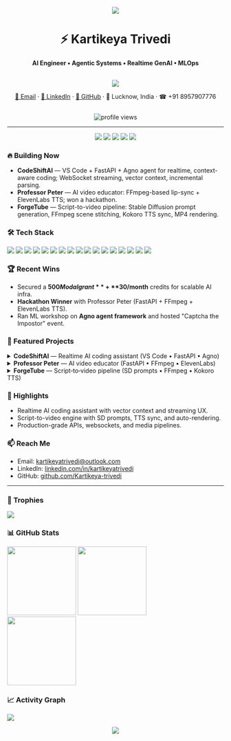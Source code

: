 <p align="center">
<img src="https://capsule-render.vercel.app/api?type=wave&color=0:7F7FD5,50:86A8E7,100:91EAE4&height=220&section=header&text=Kartikeya%20Trivedi&fontSize=48&fontAlign=50&fontAlignY=35&animation=fadeIn" />
</p>

<div align="center">

<h1>⚡️ Kartikeya Trivedi</h1>

<strong>AI Engineer • Agentic Systems • Realtime GenAI • MLOps</strong>

<br/>
<img src="https://readme-typing-svg.herokuapp.com?font=Inter&weight=600&size=18&duration=2500&pause=600&color=58A6FF&center=true&vCenter=true&width=520&lines=Building+realtime+AI+agents+%26+developer+tools;FastAPI+%7C+Agno+%7C+PyTorch+%7C+FFmpeg;Streaming+UX+%7C+Vector+context+%7C+Media+pipelines" />

<br/>

<a href="mailto:kartikeyatrivedi@outlook.com">📧 Email</a> · 
<a href="https://www.linkedin.com/in/kartikeyatrivedi">💼 LinkedIn</a> · 
<a href="https://github.com/Kartikeya-trivedi">🐙 GitHub</a> · 
📍 Lucknow, India · ☎︎ +91 8957907776

<br/>
<img src="https://komarev.com/ghpvc/?username=Kartikeya-trivedi&style=flat-square&color=blue" alt="profile views" />

</div>

---

<p align="center">
  <a href="mailto:kartikeyatrivedi@outlook.com"><img src="https://img.shields.io/badge/Contact-Email-0A66C2?style=for-the-badge&logo=microsoftoutlook&logoColor=white" /></a>
  <a href="https://www.linkedin.com/in/kartikeyatrivedi"><img src="https://img.shields.io/badge/Follow-LinkedIn-0A66C2?style=for-the-badge&logo=linkedin&logoColor=white" /></a>
  <a href="https://github.com/Kartikeya-trivedi"><img src="https://img.shields.io/badge/Star-GitHub-181717?style=for-the-badge&logo=github&logoColor=white" /></a>
  <img src="https://img.shields.io/github/followers/Kartikeya-trivedi?style=for-the-badge&logo=github&label=Followers" />
  <img src="https://img.shields.io/github/stars/Kartikeya-trivedi?style=for-the-badge&logo=github&label=Stars" />
</p>

### 🔥 Building Now

- **CodeShiftAI** — VS Code + FastAPI + Agno agent for realtime, context-aware coding; WebSocket streaming, vector context, incremental parsing.
- **Professor Peter** — AI video educator: FFmpeg-based lip-sync + ElevenLabs TTS; won a hackathon.
- **ForgeTube** — Script-to-video pipeline: Stable Diffusion prompt generation, FFmpeg scene stitching, Kokoro TTS sync, MP4 rendering.

### 🛠️ Tech Stack

<div align="left">

<img src="https://img.shields.io/badge/Python-3776AB?logo=python&logoColor=white" />
<img src="https://img.shields.io/badge/FastAPI-009688?logo=fastapi&logoColor=white" />
<img src="https://img.shields.io/badge/Agno-2D2D2D?logo=autonomous&logoColor=white&label=Agentic" />
<img src="https://img.shields.io/badge/PyTorch-EE4C2C?logo=pytorch&logoColor=white" />
<img src="https://img.shields.io/badge/Pandas-150458?logo=pandas&logoColor=white" />
<img src="https://img.shields.io/badge/WebSockets-333333?logo=socketdotio&logoColor=white" />
<img src="https://img.shields.io/badge/FFmpeg-007808?logo=ffmpeg&logoColor=white" />
<img src="https://img.shields.io/badge/ElevenLabs-TTS-111111" />
<img src="https://img.shields.io/badge/Kokoro-TTS-222222" />
<img src="https://img.shields.io/badge/PostgreSQL-316192?logo=postgresql&logoColor=white" />
<img src="https://img.shields.io/badge/SQLite-003B57?logo=sqlite&logoColor=white" />
<img src="https://img.shields.io/badge/Docker-2496ED?logo=docker&logoColor=white" />
<img src="https://img.shields.io/badge/Modal-000000?logo=serverless&logoColor=white" />
<img src="https://img.shields.io/badge/Git-F05032?logo=git&logoColor=white" />
<img src="https://img.shields.io/badge/GitHub-181717?logo=github&logoColor=white" />
<img src="https://img.shields.io/badge/VS%20Code-007ACC?logo=visualstudiocode&logoColor=white" />
<img src="https://img.shields.io/badge/PyCharm-000000?logo=pycharm&logoColor=white" />

</div>

### 🏆 Recent Wins

- Secured a **$500 Modal grant** + **$30/month** credits for scalable AI infra.
- **Hackathon Winner** with Professor Peter (FastAPI + FFmpeg + ElevenLabs TTS).
- Ran ML workshop on **Agno agent framework** and hosted "Captcha the Impostor" event.

### 💎 Featured Projects

<details>
<summary><b>CodeShiftAI</b> — Realtime AI coding assistant (VS Code • FastAPI • Agno)</summary>

- WebSocket streaming suggestions with incremental parsing for lightning-fast UX
- Vector-based context retrieval for multi-file awareness and smarter completions
- Agentic reasoning via Agno for task routing and code transformations

<div>
  <img src="https://img.shields.io/badge/VS%20Code-007ACC?logo=visualstudiocode&logoColor=white" />
  <img src="https://img.shields.io/badge/FastAPI-009688?logo=fastapi&logoColor=white" />
  <img src="https://img.shields.io/badge/Agno-2D2D2D?logo=autonomous&logoColor=white&label=Agentic" />
  <img src="https://img.shields.io/badge/Python-3776AB?logo=python&logoColor=white" />
</div>

</details>

<details>
<summary><b>Professor Peter</b> — AI video educator (FastAPI • FFmpeg • ElevenLabs)</summary>

- Text-to-video engine with real-time lip-sync via FFmpeg filters
- Natural narration using ElevenLabs TTS; hackathon-winning project
- Clean REST APIs for content submission and orchestration

<div>
  <img src="https://img.shields.io/badge/FastAPI-009688?logo=fastapi&logoColor=white" />
  <img src="https://img.shields.io/badge/FFmpeg-007808?logo=ffmpeg&logoColor=white" />
  <img src="https://img.shields.io/badge/ElevenLabs-TTS-111111" />
</div>

</details>

<details>
<summary><b>ForgeTube</b> — Script‑to‑video pipeline (SD prompts • FFmpeg • Kokoro TTS)</summary>

- LLM script segmentation → Stable Diffusion prompt generation per scene
- FFmpeg scene stitching with precise audio alignment
- Automated MP4 rendering ready for YouTube

<div>
  <img src="https://img.shields.io/badge/Stable%20Diffusion-222222?logo=stable%20diffusion&logoColor=white" />
  <img src="https://img.shields.io/badge/FFmpeg-007808?logo=ffmpeg&logoColor=white" />
  <img src="https://img.shields.io/badge/Kokoro-TTS-222222" />
</div>

</details>

### 🚀 Highlights

- Realtime AI coding assistant with vector context and streaming UX.
- Script-to-video engine with SD prompts, TTS sync, and auto-rendering.
- Production-grade APIs, websockets, and media pipelines.

### 📫 Reach Me

- Email: [kartikeyatrivedi@outlook.com](mailto:kartikeyatrivedi@outlook.com)
- LinkedIn: [linkedin.com/in/kartikeyatrivedi](https://www.linkedin.com/in/kartikeyatrivedi)
- GitHub: [github.com/Kartikeya-trivedi](https://github.com/Kartikeya-trivedi)

---

### 🏅 Trophies

<div align="left">

<img src="https://github-profile-trophy.vercel.app/?username=Kartikeya-trivedi&theme=onedark&no-frame=true&row=1&column=6" />

</div>

### 📊 GitHub Stats

<div align="left">

<img height="160" src="https://github-readme-stats.vercel.app/api?username=Kartikeya-trivedi&show_icons=true&theme=radical&hide_title=true" />
<img height="160" src="https://github-readme-streak-stats.herokuapp.com/?user=Kartikeya-trivedi&theme=radical" />

</div>

<div align="left">

<img height="160" src="https://github-readme-stats.vercel.app/api/top-langs/?username=Kartikeya-trivedi&layout=compact&theme=radical&hide_title=true" />

</div>

### 📈 Activity Graph

<div align="left">

<img src="https://github-readme-activity-graph.vercel.app/graph?username=Kartikeya-trivedi&theme=react-dark&hide_border=true" />

</div>

<p align="center">
<img src="https://capsule-render.vercel.app/api?type=wave&color=0:91EAE4,50:86A8E7,100:7F7FD5&height=120&section=footer" />
</p>

